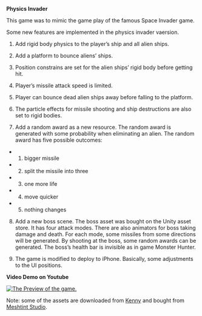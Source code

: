 **Physics Invader**

This game was to mimic the game play of the famous Space Invader game. 


Some new features are implemented in the physics invader vaersion.


1. Add rigid body physics to the player’s ship and all alien ships.


2. Add a platform to bounce aliens’ ships.


3. Position constrains are set for the alien ships’ rigid body before getting hit. 


4. Player’s missile attack speed is limited. 


5. Player can bounce dead alien ships away before falling to the platform.


6. The particle effects for missile shooting and ship destructions are also set to rigid bodies.


7. Add a random award as a new resource. The random award is generated with some probability when eliminating an alien.  The random award has five possible outcomes:


* 1) bigger missile


* 2) split the missile into three


* 3) one more life


* 4) move quicker


* 5) nothing changes


8. Add a new boss scene. The boss asset was bought on the Unity asset store. It has four attack modes. There are also animators for boss taking damage and death. For each mode, some missiles from some directions will be generated. By shooting at the boss, some random awards can be generated. The boss’s health bar is invisible as in game Monster Hunter.


9. The game is modified to deploy to iPhone. Basically, some adjustments to the UI positions. 


**Video Demo on Youtube**

[![The Preview of the game.](http://img.youtube.com/vi/nbUnv4sMPyQ/0.jpg)](https://www.youtube.com/watch?v=nbUnv4sMPyQ)


Note: some of the assets are downloaded from [Kenny](https://kenney.nl/) and bought from [Meshtint Studio](https://www.meshtint.com/).